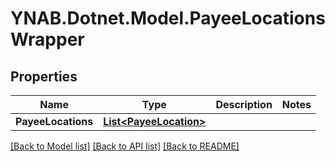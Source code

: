 # YNAB.Dotnet.Model.PayeeLocationsWrapper
## Properties

Name | Type | Description | Notes
------------ | ------------- | ------------- | -------------
**PayeeLocations** | [**List&lt;PayeeLocation&gt;**](PayeeLocation.md) |  | 

[[Back to Model list]](../README.md#documentation-for-models) [[Back to API list]](../README.md#documentation-for-api-endpoints) [[Back to README]](../README.md)

